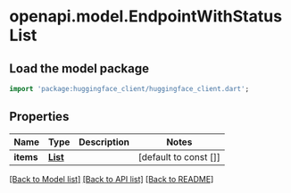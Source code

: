 # openapi.model.EndpointWithStatusList

## Load the model package
```dart
import 'package:huggingface_client/huggingface_client.dart';
```

## Properties
Name | Type | Description | Notes
------------ | ------------- | ------------- | -------------
**items** | [**List<EndpointWithStatus>**](EndpointWithStatus.md) |  | [default to const []]

[[Back to Model list]](../README.md#documentation-for-models) [[Back to API list]](../README.md#documentation-for-api-endpoints) [[Back to README]](../README.md)


